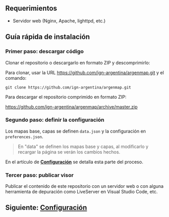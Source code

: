 ## Requerimientos

- Servidor web (Nginx, Apache, lighttpd, etc.)

## Guía rápida de instalación

### Primer paso: descargar código

Clonar el repositorio o descargarlo en formato ZIP y descomprimirlo:

Para clonar, usar la URL https://github.com/ign-argentina/argenmap.git
y el comando:

    git clone https://github.com/ign-argentina/argenmap.git

Para descargar el repositorio comprimido en formato ZIP: 

https://github.com/ign-argentina/argenmap/archive/master.zip

### Segundo paso: definir la configuración 

Los mapas base, capas se definen `data.json` y la configuración en `preferences.json`.

> En "data" se definen los mapas base y capas, al modificarlo y recargar la página se verán los cambios hechos.

En el artículo de **[Configuración](configuration.md)** se detalla esta parte del proceso.

### Tercer paso: publicar visor 

Publicar el contenido de este repositorio con un servidor web o con alguna herramienta de depuración como LiveServer en Visual Studio Code, etc.

## Siguiente: [Configuración](configuration.md)
